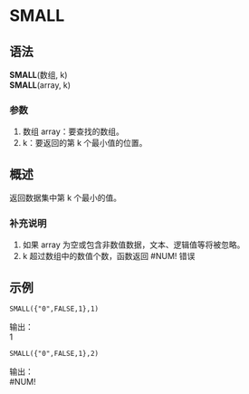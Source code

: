 # SMALL

## 语法

**SMALL**(数组, k)  
**SMALL**(array, k)

### 参数

1. 数组 array：要查找的数组。
2. k：要返回的第 k 个最小值的位置。

## 概述

返回数据集中第 k 个最小的值。

### 补充说明

1. 如果 array 为空或包含非数值数据，文本、逻辑值等将被忽略。
2. k 超过数组中的数值个数，函数返回 #NUM! 错误

## 示例

```excel
SMALL({"0",FALSE,1},1)
```

输出：  
1

```excel
SMALL({"0",FALSE,1},2)
```

输出：  
#NUM!
